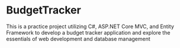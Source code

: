# BudgetTracker
This is a practice project utilizing C#, ASP.NET Core MVC, and Entity Framework to develop a budget tracker application and explore the essentials of web development and database management
